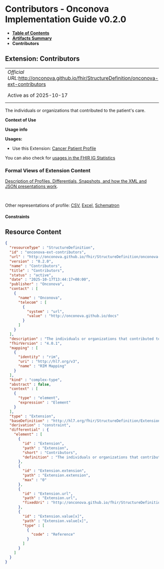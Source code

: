# Contributors - Onconova Implementation Guide v0.2.0

* [**Table of Contents**](toc.md)
* [**Artifacts Summary**](artifacts.md)
* **Contributors**

## Extension: Contributors 

| | |
| :--- | :--- |
| *Official URL*:http://onconova.github.io/fhir/StructureDefinition/onconova-ext-contributors | *Version*:0.2.0 |
| Active as of 2025-10-17 | *Computable Name*:Contributors |

The individuals or organizations that contributed to the patient's care.

**Context of Use**

**Usage info**

**Usages:**

* Use this Extension: [Cancer Patient Profile](StructureDefinition-onconova-cancer-patient.md)

You can also check for [usages in the FHIR IG Statistics](https://packages2.fhir.org/xig/onconova.fhir|current/StructureDefinition/onconova-ext-contributors)

### Formal Views of Extension Content

 [Description of Profiles, Differentials, Snapshots, and how the XML and JSON presentations work](http://build.fhir.org/ig/FHIR/ig-guidance/readingIgs.html#structure-definitions). 

 

Other representations of profile: [CSV](StructureDefinition-onconova-ext-contributors.csv), [Excel](StructureDefinition-onconova-ext-contributors.xlsx), [Schematron](StructureDefinition-onconova-ext-contributors.sch) 

#### Constraints



## Resource Content

```json
{
  "resourceType" : "StructureDefinition",
  "id" : "onconova-ext-contributors",
  "url" : "http://onconova.github.io/fhir/StructureDefinition/onconova-ext-contributors",
  "version" : "0.2.0",
  "name" : "Contributors",
  "title" : "Contributors",
  "status" : "active",
  "date" : "2025-10-17T13:44:17+00:00",
  "publisher" : "Onconova",
  "contact" : [
    {
      "name" : "Onconova",
      "telecom" : [
        {
          "system" : "url",
          "value" : "http://onconova.github.io/docs"
        }
      ]
    }
  ],
  "description" : "The individuals or organizations that contributed to the patient's care.",
  "fhirVersion" : "4.0.1",
  "mapping" : [
    {
      "identity" : "rim",
      "uri" : "http://hl7.org/v3",
      "name" : "RIM Mapping"
    }
  ],
  "kind" : "complex-type",
  "abstract" : false,
  "context" : [
    {
      "type" : "element",
      "expression" : "Element"
    }
  ],
  "type" : "Extension",
  "baseDefinition" : "http://hl7.org/fhir/StructureDefinition/Extension|4.0.1",
  "derivation" : "constraint",
  "differential" : {
    "element" : [
      {
        "id" : "Extension",
        "path" : "Extension",
        "short" : "Contributors",
        "definition" : "The individuals or organizations that contributed to the patient's care."
      },
      {
        "id" : "Extension.extension",
        "path" : "Extension.extension",
        "max" : "0"
      },
      {
        "id" : "Extension.url",
        "path" : "Extension.url",
        "fixedUri" : "http://onconova.github.io/fhir/StructureDefinition/onconova-ext-contributors"
      },
      {
        "id" : "Extension.value[x]",
        "path" : "Extension.value[x]",
        "type" : [
          {
            "code" : "Reference"
          }
        ]
      }
    ]
  }
}

```
